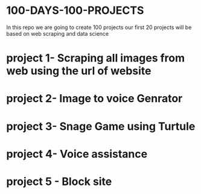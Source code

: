 # 100-DAYS-100-PROJECTS
In this repo we are going to create 100 projects our first 20 projects will be based on web scraping and data science 
# project 1- Scraping all images from web using the url of website
# project 2- Image to voice Genrator
# project 3- Snage Game using Turtule
# project 4- Voice assistance
# project 5 - Block site
